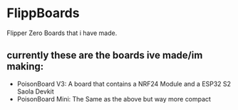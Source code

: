 # FlippBoards
Flipper Zero Boards that i have made.

## currently these are the boards ive made/im making:
- PoisonBoard V3: A board that contains a NRF24 Module and a ESP32 S2 Saola Devkit
- PoisonBoard Mini: The Same as the above but way more compact
